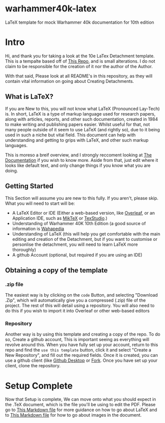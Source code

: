 warhammer40k-latex
==================

LaTeX template for mock Warhammer 40k documentation for 10th edition

# Intro

Hi, and thank you for taking a look at the 10e LaTex Detachment template. This is a tempalte based off of [This Repo](https://github.com/natfarleydev/warhammer40k-latex.git), and is small alterations. I do not claim to be responsible for the creation of it nor the author of the Author.

With that said, Please look at all README's in this repository, as they will contain vital information on going about Creating Detachments.

## What is LaTeX?
If you are New to this, you will not know what LaTeX (Pronounced Lay-Tech) is. In short, LaTeX is a type of markup language used for research papers, along with articles, reports, and other such documentation, created in 1984 to make writing and publishing papers easier. Whilst useful for that, not many people outside of it seem to use LaTeX (and rightly so), due to it being used in such a niche but vital field. This document can help with understanding and getting to grips with LaTeX, and other such markup languages. 

This is moreso a breif overview, and I strongly reccoment looking at [The Documentation](https://www.overleaf.com/learn) if you wish to know more. Aside from that, just edit where it looks like default text, and only change things if you know what you are doing.

## Getting Started
This Section will assume you are new to this fully. If you aren't, please skip.
What you will need to start will be:

- A LaTeX Editor or IDE (Either a web-based version, like [Overleaf](https://www.overleaf.com), or an Application IDE, such as [MikTeX](https://miktex.org/download) or [TexStudio](https://www.texstudio.org/).)
- Understanding of Warhammer 40K 10th Edition (a good source of information is [Wahapedia](https://wahapedia.ru/)
- Understanding of LaTeX (this will help you get comfortable with the main editing and creation of the Detachment, but if you want to customise or personlise the detachment, you will need to learn LaTeX more thoroughly)
- A github Account (optional, but required if you are using an IDE)

## Obtaining a copy of the template

### .zip file
The easiest way is by clicking on the `code` Button, and selecting "Download .Zip", which will automatically give you a compressed (.zip) file of the project. The rest of this will detail using a repository. You will also need to do this if you wish to import it into Overleaf or other web-based editors

### Repository
Another way is by using this template and creating a copy of the repo. To do so, Create a github account, This is important seeing as everything will revolve around this. When you have fully set up your account, return to this repo and find the `use this template` button, click it and select "Create a New Repository", and fill out the required fields. Once it is created, you can use a github client (like [Github Desktop](https://desktop.github.com/download/) or [Fork](https://git-fork.com/). Once you have set up your client, clone the repository.

# Setup Complete
Now that Setup is complete, We can move onto what you should expect in the .TeX document, which is the file you'll be using to edit the PDF. Please go to [This Markdown file](https://github.com/Fourman2004/warhammer40k-10e-latex/blob/master/README%20-%20Latex.md) for more guidance on how to go about LaTeX and to [This Markdown file](https://github.com/Fourman2004/warhammer40k-10e-latex/blob/master/Images/README.md) for how to go about images in the document.
